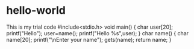 # hello-world
This is my trial code
#include<stdio.h>
void main()
{
  char user[20];
  printf("Hello");
  user=name();
  printf("Hello %s",user);
}
char name()
{
  char name[20];
  printf("\nEnter your name");
  gets(name);
  return name;
}

